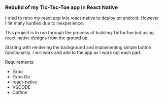 ### Rebuild of my Tic-Tac-Toe app in React Native

I tried to retro my react app into react-native to deploy on android. However I hit many hurdles due to inexperience.

This project is to run through the process of building TicTacToe but using react-native designs from the ground up.

Starting with rendering the background and implamenting simple button functionality. I will work and add to the app as I work out each part.

Requirements:

- Expo
- Expo Go
- react-native
- VSCODE
- Caffine
